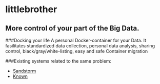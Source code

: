littlebrother
=============
More control of your part of the Big Data. 
------------------------------------------
###Docking your life
A personal Docker-container for your Data. It fasilitates standardized data collection, personal data analysis, sharing control, black/gray/white-listing, easy and safe Container migration

###Existing systems related to the same problem:
- [Sandstorm](https://sandstorm.io/)
- [Known](http://withknown.com/)

